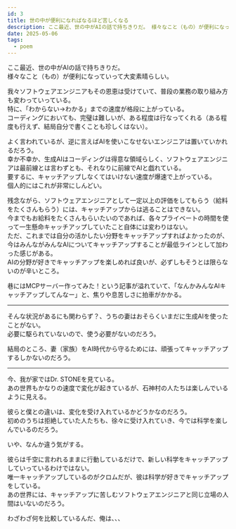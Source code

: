 ```yaml
---
id: 3
title: 世の中が便利になればなるほど苦しくなる
description: ここ最近、世の中がAIの話で持ちきりだ。 様々なこと（もの）が便利になっていって大変素晴らしい。 我々ソフトウェアエンジニアもその恩恵は受け...
date: 2025-05-06
tags:
  - poem
---
```

ここ最近、世の中がAIの話で持ちきりだ。  
様々なこと（もの）が便利になっていって大変素晴らしい。

我々ソフトウェアエンジニアもその恩恵は受けていて、普段の業務の取り組み方も変わっていっている。  
特に、「わからない→わかる」までの速度が格段に上がっている。  
コーディングにおいても、完璧は難しいが、ある程度は行なってくれる（ある程度も行えず、結局自分で書くことも珍しくはない）。

よく言われているが、逆に言えばAIを使いこなせないエンジニアは置いていかれるだろう。  
幸か不幸か、生成AIはコーディングは得意な領域らしく、ソフトウェアエンジニアは最前線とは言わずとも、それなりに前線でAIと戯れている。  
要するに、キャッチアップしなくてはいけない速度が爆速で上がっている。  
個人的にはこれが非常にしんどい。

残念ながら、ソフトウェアエンジニアとして一定以上の評価をしてもらう（給料をたくさんもらう）には、キャッチアップからは逃ることはできない。  
今までもお給料をたくさんもらいたいのであれば、各々プライベートの時間を使って一生懸命キャッチアップしていたこと自体には変わりはない。  
ただ、これまでは自分の活かしたい分野をキャッチアップすればよかったのが、今はみんながみんなAIについてキャッチアップすることが最低ラインとして加わった感じがある。  
AIの分野が好きでキャッチアップを楽しめれば良いが、必ずしもそうとは限らないのが辛いところ。

巷にはMCPサーバー作ってみた！という記事が溢れていて、「なんかみんなAIキャッチアップしてんなー」と、焦りや息苦しさに拍車がかかる。

---

そんな状況があるにも関わらず？、うちの妻はおそらくいまだに生成AIを使ったことがない。  
必要に駆られていないので、使う必要がないのだろう。

結局のところ、妻（家族）をAI時代から守るためには、頑張ってキャッチアップするしかないのだろう。

---

今、我が家ではDr. STONEを見ている。  
あの世界もかなりの速度で変化が起きているが、石神村の人たちは楽しんでいるように見える。

彼らと僕との違いは、変化を受け入れているかどうかなのだろう。  
初めのうちは拒絶していた人たちも、徐々に受け入れていき、今では科学を楽しんでいるのだろう。

いや、なんか違う気がする。

彼らは千空に言われるままに行動しているだけで、新しい科学をキャッチアップしていっているわけではない。  
唯一キャッチアップしているのがクロムだが、彼は科学が好きでキャッチアップをしている。  
あの世界には、キャッチアップに苦しむソフトウェアエンジニアと同じ立場の人間はいないのだろう。

わざわざ何を比較しているんだ、俺は、、、
